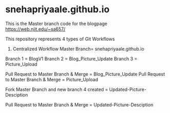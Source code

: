 # snehapriyaale.github.io
This is the Master branch code for the blogpage https://web.njit.edu/~sa657/

This repository represents 4 types of Git Workflows

1. Centralized Workflow
Master Branch= snehapriyaale.github.io

Branch 1 = BlogV1
Branch 2 = Blog_Picture_Update
Branch 3 = Picture_Upload

Pull Request to Master Branch & Merge = Blog_Picture_Update
Pull Request to Master Branch & Merge = Picture_Upload


Fork Master Branch and new branch 4 created = Updated-Picture-Desciption

Pull Request to Master Branch & Merge = Updated-Picture-Desciption

